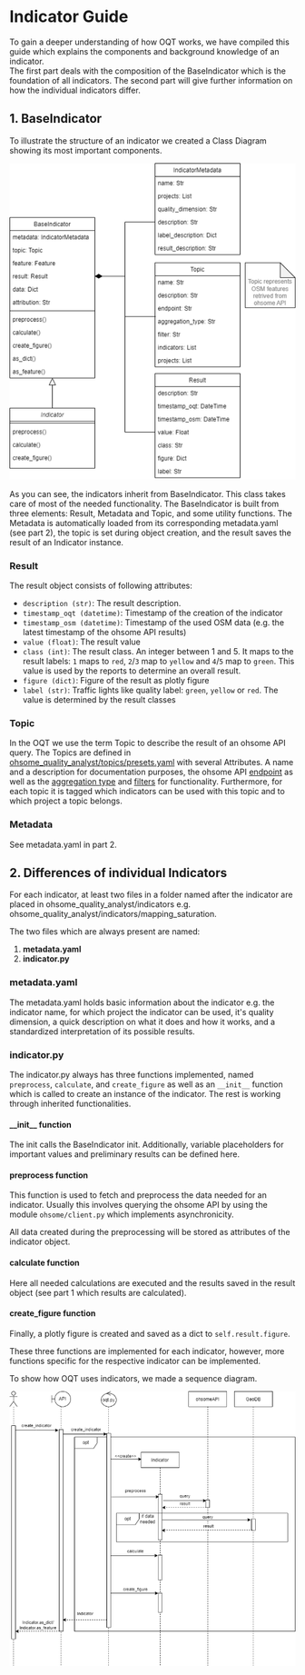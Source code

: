 # Indicator Guide

To gain a deeper understanding of how OQT works, we have compiled this guide which explains the components and background knowledge of an indicator.<br>
The first part deals with the composition of the BaseIndicator which is the foundation of all indicators. The second part will give further information on how the individual indicators differ.


## 1. BaseIndicator

To illustrate the structure of an indicator we created a Class Diagram showing its most important components. 

![UML class diagram of OQT](./img/UML-Class-Diagram_v0-15.png)

As you can see, the indicators inherit from BaseIndicator. This class takes care of most of the needed functionality. The BaseIndicator is built from three elements: Result, Metadata and Topic, and some utility functions. The Metadata is automatically loaded from its corresponding metadata.yaml (see part 2), the topic is set during object creation, and the result saves the result of an Indicator instance.


### Result

The result object consists of following attributes:

- `description (str)`: The result description.
- `timestamp_oqt (datetime)`: Timestamp of the creation of the indicator
- `timestamp_osm (datetime)`: Timestamp of the used OSM data (e.g. the latest timestamp of the ohsome API results)
- `value (float)`: The result value
- `class (int)`: The result class. An integer between 1 and 5. It maps to the result labels: `1` maps to `red`, `2`/`3` map to `yellow` and `4`/`5` map to `green`.  This value is used by the reports to determine an overall result.
- `figure (dict)`: Figure of the result as plotly figure
- `label (str)`: Traffic lights like quality label: `green`, `yellow` or `red`. The value is determined by the result classes

### Topic

In the OQT we use the term Topic to describe the result of an ohsome API query. The Topics are defined in [ohsome_quality_analyst/topics/presets.yaml](/ohsome_quality_analyst/topics/presets.yaml) with several Attributes. A name and a description for documentation purposes, the ohsome API [endpoint](https://docs.ohsome.org/ohsome-api/stable/endpoints.html) as well as the [aggregation type](https://docs.ohsome.org/ohsome-api/stable/endpoints.html#elements-aggregation) and [filters](https://docs.ohsome.org/ohsome-api/stable/filter.html) for functionality. Furthermore, for each topic it is tagged which indicators can be used with this topic and to which project a topic belongs.


### Metadata

See metadata.yaml in part 2.


## 2. Differences of individual Indicators

For each indicator, at least two files in a folder named after the indicator are placed in ohsome_quality_analyst/indicators e.g. ohsome_quality_analyst/indicators/mapping_saturation.

The two files which are always present are named:

1. **metadata.yaml**
2. **indicator.py**


### metadata.yaml

The metadata.yaml holds basic information about the indicator e.g. the indicator name, for which project the indicator can be used, it's quality dimension, a quick description on what it does and how it works, and a standardized interpretation of its possible results.


### indicator.py

The indicator.py always has three functions implemented, named `preprocess`, `calculate`, and `create_figure` as well as an `__init__` function which is called to create an instance of the indicator. The rest is working through inherited functionalities.


#### \_\_init\_\_ function

The init calls the BaseIndicator init. Additionally, variable placeholders for important values and preliminary results can be defined here.


#### preprocess function

This function is used to fetch and preprocess the data needed for an indicator. Usually this involves querying the ohsome API by using the module `ohsome/client.py` which implements asynchronicity.

All data created during the preprocessing will be stored as attributes of the indicator object.


#### calculate function

Here all needed calculations are executed and the results saved in the result object (see part 1 which results are calculated). 


#### create_figure function

Finally, a plotly figure is created and saved as a dict to `self.result.figure`.



These three functions are implemented for each indicator, however, more functions specific for the respective indicator can be implemented. 

To show how OQT uses indicators, we made a sequence diagram. 

![UML Sequence Diagram](img/UML-Sequence-Diagram_v0-15.png)
